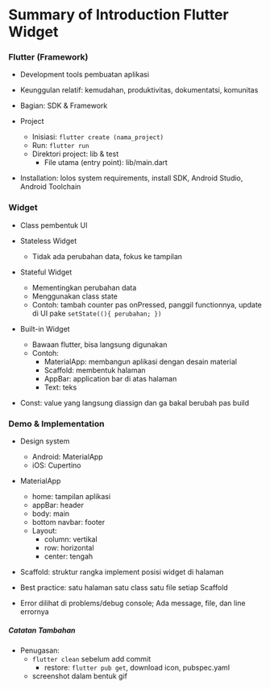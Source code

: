 # Summary of Introduction Flutter Widget

### Flutter (Framework)

- Development tools pembuatan aplikasi
- Keunggulan relatif: kemudahan, produktivitas, dokumentatsi, komunitas
- Bagian: SDK & Framework
- Project

  - Inisiasi: `flutter create (nama_project)`
  - Run: `flutter run`
  - Direktori project: lib & test
    - File utama (entry point): lib/main.dart

- Installation: lolos system requirements, install SDK, Android Studio, Android Toolchain

### Widget

- Class pembentuk UI

- Stateless Widget

  - Tidak ada perubahan data, fokus ke tampilan

- Stateful Widget

  - Mementingkan perubahan data
  - Menggunakan class state
  - Contoh: tambah counter pas onPressed, panggil functionnya, update di UI pake `setState((){ perubahan; })`

- Built-in Widget

  - Bawaan flutter, bisa langsung digunakan
  - Contoh:
    - MaterialApp: membangun aplikasi dengan desain material
    - Scaffold: membentuk halaman
    - AppBar: application bar di atas halaman
    - Text: teks

- Const: value yang langsung diassign dan ga bakal berubah pas build

### Demo & Implementation

- Design system

  - Android: MaterialApp
  - iOS: Cupertino

- MaterialApp

  - home: tampilan aplikasi
  - appBar: header
  - body: main
  - bottom navbar: footer
  - Layout:
    - column: vertikal
    - row: horizontal
    - center: tengah

- Scaffold: struktur rangka implement posisi widget di halaman

- Best practice: satu halaman satu class satu file setiap Scaffold

- Error dilihat di problems/debug console; Ada message, file, dan line errornya

##### Catatan Tambahan

- Penugasan:
  - `flutter clean` sebelum add commit
    - restore: `flutter pub get`, download icon, pubspec.yaml
  - screenshot dalam bentuk gif
